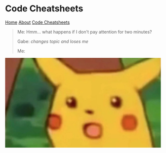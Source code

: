 # Code Cheatsheets

[Home](/)
[About](/about.md)
[Code Cheatsheets](codes/)

> Me: Hmm... what happens if I don't pay attention for two minutes?
>
> Gabe: _changes topic and loses me_
>
> Me:

![Codecamp](img/pikaface.jpg)
